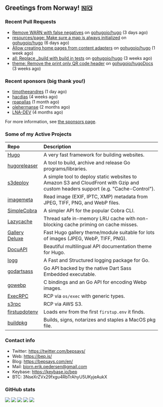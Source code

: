 ## Greetings from Norway! 🇳🇴

### Recent Pull Requests

- [Remove WARN with false negatives](https://github.com/gohugoio/hugo/pull/13814) on [gohugoio/hugo](https://github.com/gohugoio/hugo) (3 days ago)
- [resources/page: Make sure a map is always initialized](https://github.com/gohugoio/hugo/pull/13812) on [gohugoio/hugo](https://github.com/gohugoio/hugo) (6 days ago)
- [Allow creating home pages from content adapters](https://github.com/gohugoio/hugo/pull/13801) on [gohugoio/hugo](https://github.com/gohugoio/hugo) (1 week ago)
- [all: Replace _build with build in tests](https://github.com/gohugoio/hugo/pull/13771) on [gohugoio/hugo](https://github.com/gohugoio/hugo) (3 weeks ago)
- [theme: Remove the print only QR code header](https://github.com/gohugoio/hugoDocs/pull/3095) on [gohugoio/hugoDocs](https://github.com/gohugoio/hugoDocs) (3 weeks ago)

### Recent sponsors (big thank you!)

- [timotheeandres](https://github.com/timotheeandres) (1 day ago)
- [hacdias](https://github.com/hacdias) (4 weeks ago)
- [rpapallas](https://github.com/rpapallas) (1 month ago)
- [olehermanse](https://github.com/olehermanse) (2 months ago)
- [LNA-DEV](https://github.com/LNA-DEV) (4 months ago)

For more information, see [the sponsors page](https://github.com/sponsors/bep/).

### Some of my Active Projects

| Repo  | Description |
| :---------------------------------------- | :------------------------------------------- |
| [Hugo](https://github.com/gohugoio/hugo)|A very fast framework for building websites. |
| [hugoreleaser](https://github.com/gohugoio/hugoreleaser)| A tool to build, archive and release Go programs/libraries.  |
| [s3deploy](https://github.com/bep/s3deploy)| A simple tool to deploy static websites to Amazon S3 and CloudFront with Gzip and custom headers support (e.g. "Cache-Control").|
| [imagemeta](https://github.com/bep/imagemeta)| Read image (EXIF, IPTC, XMP) metadata from JPEG, TIFF, PNG, and WebP files.|
| [SimpleCobra](https://github.com/bep/simplecobra)|A simpler API for the popular Cobra CLI.|
| [Lazycache](https://github.com/bep/lazycache)| Thread safe in-memory LRU cache with non-blocking cache priming on cache misses.  |
| [Gallery Deluxe](https://github.com/bep/gallerydeluxe)|Fast Hugo gallery theme/module suitable for lots of images (JPEG, WebP, TIFF, PNG).|
| [DocuAPI](https://github.com/bep/docuapi)| Beautiful multilingual API documentation theme for Hugo.  |
| [logg](https://github.com/bep/logg)| A Fast and Structured logging package for Go.  |
| [godartsass](https://github.com/bep/godartsass)| Go API backed by the native Dart Sass Embedded executable. |
| [gowebp](https://github.com/bep/gowebp)|C bindings and an Go API for encoding Webp images. |
| [ExecRPC](https://github.com/bep/execrpc)|RCP via `os/exec` with generic types.  |
| [s3rpc](https://github.com/bep/s3rpc)|RCP via AWS S3.|
| [firstupdotenv](https://github.com/bep/firstupdotenv)|Loads env from the first `firstup.env` it finds. |
| [buildpkg](https://github.com/bep/buildpkg)| Builds, signs, notarizes and staples a MacOS pkg file. |

### Contact info
- Twitter: https://twitter.com/bepsays/
- Web: https://bep.is/
- Blog: https://bepsays.com/en/
- Mail: bjorn.erik.pedersen@gmail.com
- Keybase: https://keybase.io/bep
- BTC: 3NseXrZVx29fxgu4RbTrAhyU5UKyjeAukX


### GitHub stats

![](https://github-profile-summary-cards.vercel.app/api/cards/profile-details?username=bep&theme=github)
![](https://github-profile-summary-cards.vercel.app/api/cards/repos-per-language?username=bep&theme=github)
![](https://github-profile-summary-cards.vercel.app/api/cards/most-commit-language?username=bep&theme=github)
![](https://github-profile-summary-cards.vercel.app/api/cards/stats?username=bep&theme=github)
![](https://github-profile-summary-cards.vercel.app/api/cards/productive-time?username=bep&theme=github)
